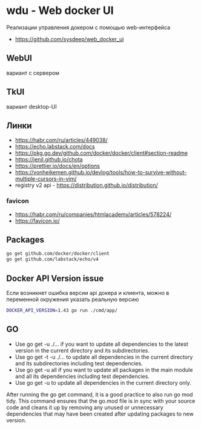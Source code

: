 # wdu - Web docker UI

Реализации управления докером с помощью web-интерфейса

- https://github.com/sysdeep/web_docker_ui

## WebUI

вариант с сервером

## TkUI

вариант desktop-UI

## Линки

- https://habr.com/ru/articles/449038/
- https://echo.labstack.com/docs
- https://pkg.go.dev/github.com/docker/docker/client#section-readme
- https://jenil.github.io/chota
- https://prettier.io/docs/en/options
- https://vonheikemen.github.io/devlog/tools/how-to-survive-without-multiple-cursors-in-vim/
- registry v2 api - https://distribution.github.io/distribution/

### favicon

- https://habr.com/ru/companies/htmlacademy/articles/578224/
- https://favicon.io/

## Packages

```bash
go get github.com/docker/docker/client
go get github.com/labstack/echo/v4
```

## Docker API Version issue

Если возникнет ошибка версии api докера и клиента, можно в переменной окружения указать реальную версию

```bash
DOCKER_API_VERSION=1.43 go run ./cmd/app/
```

## GO

- Use go get -u ./... if you want to update all dependencies to the latest version in the current directory and its subdirectories.
- Use go get -t -u ./... to update all dependencies in the current directory and its subdirectories including test dependencies.
- Use go get -u all if you want to update all packages in the main module and all its dependencies including test dependencies.
- Use go get -u to update all dependencies in the current directory only.

After running the go get command, it is a good practice to also run go mod tidy. This command ensures that the go.mod file is in sync with your source code and cleans it up by removing any unused or unnecessary dependencies that may have been created after updating packages to new version.
